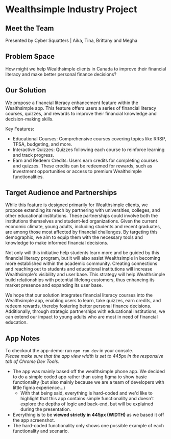# Wealthsimple Industry Project

## Meet the Team
Presented by Cyber Squatters | Aika, Tina, Brittany and Megha

## Problem Space
How might we help Wealthsimple clients in Canada to improve their financial literacy and make better personal finance decisions?

## Our Solution
We propose a financial literacy enhancement feature within the Wealthsimple app. This feature offers users a series of financial literacy courses, quizzes, and rewards to improve their financial knowledge and decision-making skills.

Key Features:
- Educational Courses: Comprehensive courses covering topics like RRSP, TFSA, budgeting, and more. 
- Interactive Quizzes: Quizzes following each course to reinforce learning and track progress.
- Earn and Redeem Credits: Users earn credits for completing courses and quizzes. These credits can be redeemed for rewards, such as investment opportunities or access to premium Wealthsimple functionalities.

## Target Audience and Partnerships
While this feature is designed primarily for Wealthsimple clients, we propose extending its reach by partnering with universities, colleges, and other educational institutions. These partnerships could involve both the institutions themselves and student-led organizations. Given the current economic climate, young adults, including students and recent graduates, are among those most affected by financial challenges. By targeting this demographic, we aim to equip them with the necessary tools and knowledge to make informed financial decisions.

Not only will this initiative help students learn more and be guided by this financial literacy program, but it will also assist Wealthsimple in becoming more established within the academic community. Creating connections and reaching out to students and educational institutions will increase Wealthsimple's visibility and user base. This strategy will help Wealthsimple build relationships with potential lifelong customers, thus enhancing its market presence and expanding its user base.

We hope that our solution integrates financial literacy courses into the Wealthsimple app, enabling users to learn, take quizzes, earn credits, and redeem rewards, thereby fostering better personal finance decisions. Additionally, through strategic partnerships with educational institutions, we can extend our impact to young adults who are most in need of financial education.


## App Notes
To checkout the app-demo: run `npm run dev` in your console. <br>
<i> Please make sure that the app view width is set to 445px in the responsive tab of Chrome Dev Tools.</i>

- The app was mainly based off the wealthsimple phone app. We decided to do a simple coded app rather than using figma to show basic functionality (but also mainly because we are a team of developers with little figma experience...)
    - With that being said, everything is hard-coded and we'd like to highlight that this app contains simple functionality and doesn't explore the depths of logic and back-end, but will be explained during the presentation.
- Everything is to be <b> viewed strictly in 445px (WIDTH) </b> as we based it off the app screenshot.
- The hard-coded functionality only shows one possible example of each functionality and scenario.